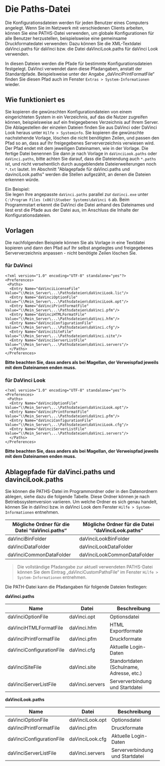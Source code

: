 #	Die Paths-Datei

Die Konfigurationsdateien werden für jeden Benutzer eines Computers angelegt. Wenn Sie im Netzwerk mit verschiedenen Clients arbeiten, können Sie eine PATHS-Datei verwenden, um globale Konfigurationen für alle Benutzer herzustellen, beispielsweise eine gemeinsame Druckformatedatei verwenden: Dazu können Sie die XML-Textdatei daVinci.paths für daVinci bzw. die Datei daVinciLook.paths für daVinci Look verwenden. 

In diesen Dateien werden die Pfade für bestimmte Konfigurationsdateien festgelegt. DaVinci verwendet dann diese Pfadangaben, anstatt der Standardpfade. Beispielsweise unter der Angabe „daVinciPrintFormatFile“ finden Sie diesen Pfad auch im Fenster `Extras > System-Informationen` wieder.

## Wie funktioniert es

Sie kopieren die gewünschten Konfigurationdateien von einem eingerichteten System in ein Verzeichnis, auf das die Nutzer zugreifen können, beispielsweise auf ein freigegebenes Verzeichnis auf Ihrem Server. Die Ablagestellen der einzelen Dateien finden Sie aus DaVinci oder DaVinci Look heraus unter `Hilfe > Systeminfo`. Sie kopieren die gewünschte nachstehende Vorlage, löschen die nicht benötigten Zeilen, und passen den Pfad so an, dass auf Ihr freigegebenes Serververzeichnis verwiesen wird. Der Pfad endet mit dem jeweiligen Dateinamen, wie in der Vorlage.
Die fertige Datei benennen Sie dann je nach Vorlage in `daVinciLook.paths` oder `daVinci.paths`, bitte achten Sie darauf, dass die Dateiendung auch `*.paths` ist, und nicht versehentlich durch ausgeblendete Dateierweiterungen noch `*.txt` lautet. 
Im Abschnitt "Ablagepfade für daVinci.paths und davinciLook.paths" werden die Stellen aufgezählt, an denen die Dateien erkennen würde. 

Ein Beispiel:<br/> Sie legen Ihre angepasste `daVinci.paths` parallel zur `daVinci.exe` unter `C:\Program Files (x86)\Stueber Systems\daVinci 6` ab. Beim Programmstart erkennt die DaVinci die Datei anhand des Dateinames und liest erst die Pfade aus der Datei aus, im Anschluss die Inhalte der Konfigurationsdateien. 

## Vorlagen 

Die nachfolgenden Beispiele können Sie als Vorlage in eine Textdatei kopieren und dann den Pfad auf Ihr selbst angelegtes und freigegebenes Serververzeichnis anpassen - nicht benötigte Zeilen löschen Sie.

### für DaVinci

```
<?xml version="1.0" encoding="UTF-8" standalone="yes"?>
<Preferences>
 <Paths>
  <Entry Name="daVinciLicenseFile" Value="\\Mein_Server\...\Pathsdateien\daVinciLook.lic"/>
  <Entry Name="daVinciOptionFile" Value="\\Mein_Server\...\Pathsdateien\daVinciLook.opt"/>
  <Entry Name="daVinciPrintFormatFile" Value="\\Mein_Server\...\Pathsdateien\daVinci.pfm"/>
  <Entry Name="daVinciHTMLFormatFile" Value="\\Mein_Server\...\Pathsdateien\daVinci.hfm"/>
  <Entry Name="daVinciConfigurationFile" Value="\\Mein_Server\...\Pathsdateien\daVinci.cfg"/>
  <Entry Name="daVinciSiteFile" Value="\\Mein_Server\...\Pathsdateien\daVinci.site"/>
  <Entry Name="daVinciServerListFile" Value="\\Mein_Server\...\Pathsdateien\daVinci.servers"/>
  </Paths>
</Preferences>
```

**Bitte beachten Sie, dass anders als bei Magellan, der Verweispfad jeweils mit dem Dateinamen enden muss.**

### für DaVinci Look

```
<?xml version="1.0" encoding="UTF-8" standalone="yes"?>
<Preferences>
 <Paths>
  <Entry Name="daVinciOptionFile" Value="\\Mein_Server\...\Pathsdateien\daVinciLook.opt"/>
  <Entry Name="daVinciPrintFormatFile" Value="\\Mein_Server\...\Pathsdateien\daVinci.pfm"/>
  <Entry Name="daVinciConfigurationFile" Value="\\Mein_Server\...\Pathsdateien\daVinciLook.cfg"/>
  <Entry Name="daVinciServerListFile" Value="\\Mein_Server\...\Pathsdateien\daVinci.servers"/>
  </Paths>
</Preferences>
```

**Bitte beachten Sie, dass anders als bei Magellan, der Verweispfad jeweils mit dem Dateinamen enden muss.**

## Ablagepfade für daVinci.paths und davinciLook.paths

Sie können die PATHS-Datei im Programmordner oder in den Datenordnern ablegen, siehe dazu die folgende Tabelle. Diese Ordner können je nach Betriebssystemversion variieren. Um welche Ordner es sich genau handelt, können Sie in daVinci bzw. in daVinci Look dem Fenster `Hilfe > System-Informationen` entnehmen.

Mögliche Ordner für die Datei “daVinci.paths“ |Mögliche Ordner für die Datei “daVinciLook.paths“ 
---|---
daVinciBinFolder	|daVinciLookBinFolder
daVinciDataFolder	|daVinciLookDataFolder
daVinciCommonDataFolder	|daVinciLookCommonDataFolder

> Die vollständige Pfadangabe zur aktuell verwendeten PATHS-Datei können Sie dem Eintrag „daVinciCustomPathsFile“ im Fenster `Hilfe > System-Informationen` entnehmen.

Die PATH-Datei kann die Pfadangaben für folgende Dateien festlegen:

**daVinci.paths**

Name|Datei|Beschreibung
---|---|---
daVinciOptionFile|daVinci.opt|Optionsdatei
daVinciHTMLFormatFile|daVinci.hfm|HTML Exportformate
daVinciPrintFormatFile|daVinci.pfm|Druckformate
daVinciConfigurationFile|daVinci.cfg|Aktuelle Login-Daten
daVinciSiteFile	|daVinci.site|Standortdaten (Schulname, Adresse, etc.)
daVinciServerListFile|daVinci.servers|Serververbindung und Startdatei

**daVinciLook.paths**

Name	|Datei	|Beschreibung
---|---|---
daVinciOptionFile|	daVinciLook.opt |	Optionsdatei
daVinciPrintFormatFile	|daVinci.pfm |	Druckformate
daVinciConfigurationFile	|daVinciLook.cfg|	Aktuelle Login-Daten
daVinciServerListFile|	daVinci.servers|	Serververbindung und Startdatei
